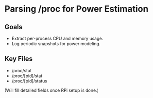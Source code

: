 # Parsing /proc for Power Estimation

## Goals
- Extract per-process CPU and memory usage.
- Log periodic snapshots for power modeling.

## Key Files
- /proc/stat
- /proc/[pid]/stat
- /proc/[pid]/status

(Will fill detailed fields once RPi setup is done.)
